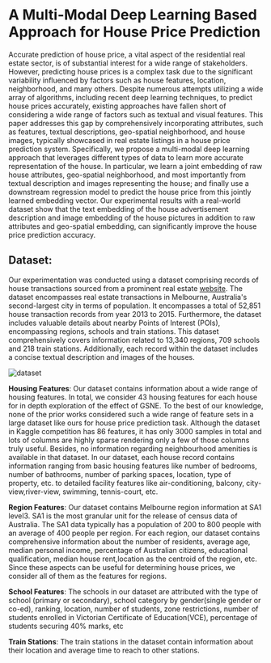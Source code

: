 # A Multi-Modal Deep Learning Based Approach for House Price Prediction



Accurate prediction of house price, a vital aspect of the residential real estate sector, is of substantial interest for a wide range of stakeholders. However, predicting house prices is a complex task due to the significant variability influenced by factors such as house features, location, neighborhood, and many others. Despite numerous attempts utilizing a wide array of algorithms, including recent deep learning techniques, to predict house prices accurately, existing approaches have fallen short of considering a wide range of factors such as textual and visual features. This paper addresses this gap by comprehensively incorporating attributes, such as features, textual descriptions, geo-spatial neighborhood, and house images, typically showcased in real estate listings in a house price prediction system. Specifically, we propose a multi-modal deep learning approach that leverages different types of data to learn more accurate representation of the house. In particular, we learn a joint embedding of raw house attributes, geo-spatial neighborhood, and most importantly from textual description and images representing the house; and finally use a downstream regression model to predict the house price from this jointly learned embedding vector. Our experimental results with a real-world dataset show that the text embedding of the house advertisement description and image embedding of the house pictures in addition to raw attributes and geo-spatial embedding, can significantly improve the house price prediction accuracy.
## Dataset:

Our experimentation was conducted using a dataset comprising records of house transactions sourced from a prominent real estate [website](https://www.realestate.com.au/). The dataset encompasses real estate transactions in Melbourne, Australia's second-largest city in terms of population. It encompasses a total of 52,851 house transaction records from year 2013 to 2015. Furthermore, the dataset includes valuable details about nearby Points of Interest (POIs), encompassing regions, schools and train stations. This dataset comprehensively covers information related to 13,340 regions, 709 schools and 218 train stations. Additionally, each record within the dataset includes a concise textual description and images of the houses.
<!-- We conducted our experiments on the house transaction records obtained from a real-estate website2 for Melbourne, which is the second largest city in Australia by population.We extracted a total of the 52,851 house transaction records of years from 2013 to 2015. Our dataset also includes the three types of POIs: regions, schools, and train stations and their corresponding features. Houses are situated in regions which capture the geographical contextual information about houses. Intuitively, information about nearby schools and train stations may influence house prices. Our dataset contains information of the 13,340 regions, 709 schools, and 218 train stations. -->

![dataset](https://github.com/4P0N/mhpp/assets/70822909/3d6208d7-0265-49e1-90f6-3a4f5987b266)


**Housing Features**: Our dataset contains information about a wide range of housing features. In
total, we consider 43 housing features for each house for in depth exploration of the effect of GSNE. To the best of our knowledge, none of the prior works considered such a wide range of feature sets in a large dataset like ours for house price prediction task. Although the dataset in Kaggle competition has 86 features, it has only 3000 samples in total and lots of columns are highly sparse rendering only a few of those columns truly useful. Besides, no information regarding neighbourhood amenities is available in that dataset. In our dataset, each house record contains information ranging from basic housing features like number of bedrooms, number of bathrooms, number of parking spaces, location, type of property, etc. to detailed facility features like air-conditioning, balcony, city-view,river-view, swimming, tennis-court, etc.

**Region Features**: Our dataset contains Melbourne region information at SA1 level3. SA1 is the
most granular unit for the release of census data of Australia. The SA1 data typically has a
population of 200 to 800 people with an average of 400 people per region. For each region, our
dataset contains comprehensive information about the number of residents, average age, median personal income, percentage of Australian citizens, educational qualification, median house rent,location as the centroid of the region, etc. Since these aspects can be useful for determining house prices, we consider all of them as the features for regions.

**School Features**: The schools in our dataset are attributed with the type of school (primary
or secondary), school category by gender(single gender or co-ed), ranking, location, number of
students, zone restrictions, number of students enrolled in Victorian Certificate of Education(VCE), percentage of students securing 40% marks, etc


**Train Stations**: The train stations in the dataset contain information about their location and
average time to reach to other stations.


<!-- You can get the experiment dataset [here](https://drive.google.com/drive/folders/1ssAjH8b8GGVlYohIdhyZPKje2sGeXggB?usp=sharing).

## Project Structure:

1. Repository
   - GSNE_Boosting_House_Price
     - Dataset
       - Check_Performance_Dataset
         -	*** contains check performance required datasets  ***
       - Preprocessed_Dataset
         -	*** Main raw data ***
       - Processed_Dataset
         -	*** Processed npz files ***
     - Data_Preprocessing
       - 	*** data-preprocessing codes ***
     - Graph_embedding
       - Code
         - utils.py
       	 - model.py
         - train.py
       - job.sh
       - requirements.txt
     - Checking_performance 
       - embedding_1
         - 	*** contains embedded pickle file ***
       - embedding_2
	 - 	*** contains embedded pickle file ***
       - check_performance.py
   - ReadMe.md


### To run the the project,you have the followings to do-
1.	Check the requirements in the requirements.txt in the Graph_embedding folder 3 and install them, Then just do `python train.py ‘cora-ml’ ‘glace’ `
or simply run the command `./job.sh` in linux system.
2.	Now for the price prediction from the embedded pickle files in folder 4.Chechking_performance, run `python chechk_performance.py`



 -->
